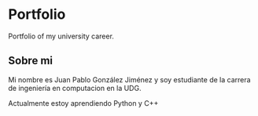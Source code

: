 # Portfolio
Portfolio of my university career.

## Sobre mi
Mi nombre es Juan Pablo González Jiménez y soy estudiante de la carrera de ingeniería en computacion en la UDG.

Actualmente estoy aprendiendo Python y C++
